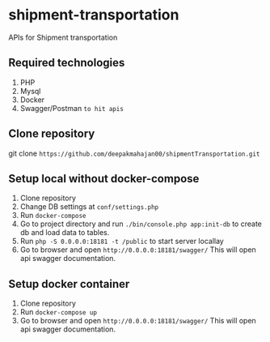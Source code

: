 # shipment-transportation
APIs for Shipment transportation

## Required technologies
1. PHP
2. Mysql
3. Docker
4. Swagger/Postman `to hit apis`

## Clone repository
git clone `https://github.com/deepakmahajan00/shipmentTransportation.git`

## Setup local without docker-compose
1. Clone repository
2. Change DB settings at `conf/settings.php`
3. Run `docker-compose`
4. Go to project directory and run `./bin/console.php app:init-db` to create db and load data to tables.
5. Run `php -S 0.0.0.0:18181 -t /public` to start server locallay
6. Go to browser and open `http://0.0.0.0:18181/swagger/` This will open api swagger documentation.

## Setup docker container
1. Clone repository
2. Run `docker-compose up`
3. Go to browser and open `http://0.0.0.0:18181/swagger/` This will open api swagger documentation.
